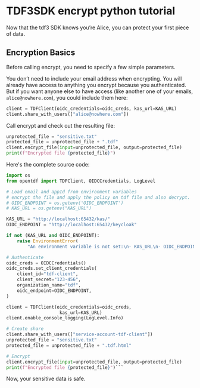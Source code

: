 # TDF3SDK encrypt python tutorial

Now that the tdf3 SDK knows you’re Alice, you can protect your first piece of data.

## Encryption Basics

Before calling encrypt, you need to specify a few simple parameters.

You don’t need to include your email address when encrypting. You will already have access to anything you encrypt because you authenticated. But if you want anyone else to have access (like another one of your emails, `alice@nowhere.com`), you could include them here:

```python
client = TDFClient(oidc_credentials=oidc_creds, kas_url=KAS_URL)
client.share_with_users(["alice@nowhere.com"])
```

Call encrypt and check out the resulting file:

```python
unprotected_file = "sensitive.txt"
protected_file = unprotected_file + ".tdf"
client.encrypt_file(input=unprotected_file, output=protected_file)
print(f"Encrypted file {protected_file}")
```

Here's the complete source code:

```python
import os
from opentdf import TDFClient, OIDCCredentials, LogLevel

# Load email and appId from environment variables
# encrypt the file and apply the policy on tdf file and also decrypt.
# OIDC_ENDPOINT = os.getenv('OIDC_ENDPOINT')
# KAS_URL = os.getenv("KAS_URL")

KAS_URL = "http://localhost:65432/kas/"
OIDC_ENDPOINT = "http://localhost:65432/keycloak"

if not (KAS_URL and OIDC_ENDPOINT):
    raise EnvironmentError(
        "An environment variable is not set:\n- KAS_URL\n- OIDC_ENDPOINT")

# Authenticate
oidc_creds = OIDCCredentials()
oidc_creds.set_client_credentials(
    client_id="tdf-client",
    client_secret="123-456",
    organization_name="tdf",
    oidc_endpoint=OIDC_ENDPOINT,
)

client = TDFClient(oidc_credentials=oidc_creds,
                    kas_url=KAS_URL)
client.enable_console_logging(LogLevel.Info)

# Create share
client.share_with_users(["service-account-tdf-client"])
unprotected_file = "sensitive.txt"
protected_file = unprotected_file + ".tdf.html"

# Encrypt
client.encrypt_file(input=unprotected_file, output=protected_file)
print(f"Encrypted file {protected_file}")```
```

Now, your sensitive data is safe.
